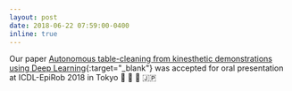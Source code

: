 ```yaml
---
layout: post
date: 2018-06-22 07:59:00-0400
inline: true
---
```


Our paper [Autonomous table-cleaning from kinesthetic demonstrations using Deep Learning](../assets/pdf/ncauli_icdl2018.pdf){:target="\_blank"} was accepted for oral presentation at ICDL-EpiRob 2018 in Tokyo :confetti_ball: :tada: :japan: :jp:
